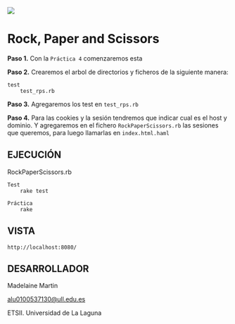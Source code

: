 ![](http://banot.etsii.ull.es/alu4103/rpsss.jpg)

Rock, Paper and Scissors
================================

**Paso 1.** Con la `Práctica 4` comenzaremos esta

**Paso 2.** Crearemos el arbol de directorios y ficheros de la siguiente manera:

	test
		test_rps.rb

**Paso 3.** Agregaremos los test en `test_rps.rb`

**Paso 4.** Para las cookies y la sesión tendremos que indicar cual es el host y dominio. Y agregaremos en el fichero `RockPaperScissors.rb` las sesiones que queremos, para luego llamarlas en `index.html.haml`

## EJECUCIÓN ##

RockPaperScissors.rb

	Test	
		rake test

	Práctica
		rake

## VISTA ##

	http://localhost:8080/


## DESARROLLADOR ##

Madelaine Martin

alu0100537130@ull.edu.es

ETSII. Universidad de La Laguna



